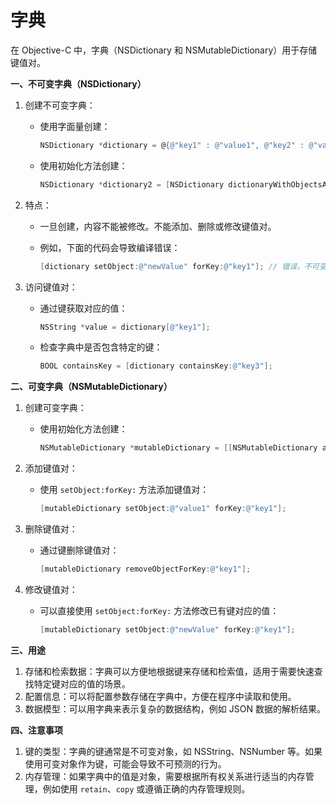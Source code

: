 # 字典

在 Objective-C 中，字典（NSDictionary 和 NSMutableDictionary）用于存储键值对。

**一、不可变字典（NSDictionary）**

1. 创建不可变字典：
   *   使用字面量创建：

       ```objective-c
       NSDictionary *dictionary = @{@"key1" : @"value1", @"key2" : @"value2"};
       ```
   *   使用初始化方法创建：

       ```objective-c
       NSDictionary *dictionary2 = [NSDictionary dictionaryWithObjectsAndKeys:@"value1", @"key1", @"value2", @"key2", nil];
       ```
2. 特点：
   * 一旦创建，内容不能被修改。不能添加、删除或修改键值对。
   *   例如，下面的代码会导致编译错误：

       ```objective-c
       [dictionary setObject:@"newValue" forKey:@"key1"]; // 错误，不可变字典不能修改
       ```
3. 访问键值对：
   *   通过键获取对应的值：

       ```objective-c
       NSString *value = dictionary[@"key1"];
       ```
   *   检查字典中是否包含特定的键：

       ```objective-c
       BOOL containsKey = [dictionary containsKey:@"key3"];
       ```

**二、可变字典（NSMutableDictionary）**

1. 创建可变字典：
   *   使用初始化方法创建：

       ```objective-c
       NSMutableDictionary *mutableDictionary = [[NSMutableDictionary alloc] init];
       ```
2. 添加键值对：
   *   使用 `setObject:forKey:` 方法添加键值对：

       ```objective-c
       [mutableDictionary setObject:@"value1" forKey:@"key1"];
       ```
3. 删除键值对：
   *   通过键删除键值对：

       ```objective-c
       [mutableDictionary removeObjectForKey:@"key1"];
       ```
4. 修改键值对：
   *   可以直接使用 `setObject:forKey:` 方法修改已有键对应的值：

       ```objective-c
       [mutableDictionary setObject:@"newValue" forKey:@"key1"];
       ```

**三、用途**

1. 存储和检索数据：字典可以方便地根据键来存储和检索值，适用于需要快速查找特定键对应的值的场景。
2. 配置信息：可以将配置参数存储在字典中，方便在程序中读取和使用。
3. 数据模型：可以用字典来表示复杂的数据结构，例如 JSON 数据的解析结果。

**四、注意事项**

1. 键的类型：字典的键通常是不可变对象，如 NSString、NSNumber 等。如果使用可变对象作为键，可能会导致不可预测的行为。
2. 内存管理：如果字典中的值是对象，需要根据所有权关系进行适当的内存管理，例如使用 `retain`、`copy` 或遵循正确的内存管理规则。
